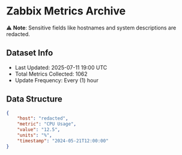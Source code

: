 # Zabbix Metrics Archive

⚠️ **Note**: Sensitive fields like hostnames and system descriptions are redacted.

## Dataset Info
- Last Updated: 2025-07-11 19:00 UTC
- Total Metrics Collected: 1062
- Update Frequency: Every (1) hour

## Data Structure
```json
{
    "host": "redacted",
    "metric": "CPU Usage",
    "value": "12.5",
    "units": "%",
    "timestamp": "2024-05-21T12:00:00"
}
```
